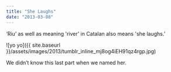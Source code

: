 ```yaml
---
title: "She Laughs"
date: "2013-03-08"
---
```


‘Riu’ as well as meaning 'river’ in Catalan also means 'she laughs.’

![yo yo]({{ site.baseurl }}/assets/images/2013/tumblr_inline_mj8og4iEH91qz4rgp.jpg)

We didn’t know this last part when we named her.
